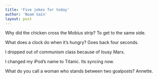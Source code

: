 ```yaml
---
title: 'Five jokes for today'
author: 'Noam Sain'
layout: post
---
```


Why did the chicken cross the Mobius strip? To get to the same side.

What does a clock do when it’s hungry? Goes back four seconds.

I dropped out of communism class because of lousy Marx.

I changed my iPod’s name to Titanic. Its syncing now.

What do you call a woman who stands between two goalposts? Annette.